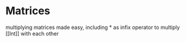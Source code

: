 # Matrices
multiplying matrices made easy, including * as infix operator to multiply [[Int]] with each other
